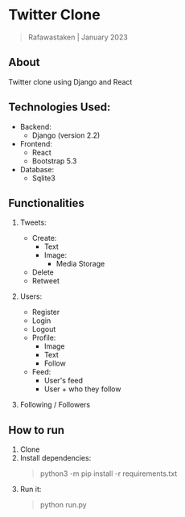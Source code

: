 # Twitter Clone

> Rafawastaken | January 2023

## About

Twitter clone using Django and React

## Technologies Used:

- Backend:
  - Django (version 2.2)
- Frontend:
  - React
  - Bootstrap 5.3
- Database:
  - Sqlite3

## Functionalities

1. Tweets:

   - Create:
     - Text
     - Image:
       - Media Storage
   - Delete
   - Retweet

2. Users:

   - Register
   - Login
   - Logout
   - Profile:
     - Image
     - Text
     - Follow
   - Feed:
     - User's feed
     - User + who they follow

3. Following / Followers

## How to run

1. Clone
2. Install dependencies:
   > python3 -m pip install -r requirements.txt
3. Run it:
   > python run.py
